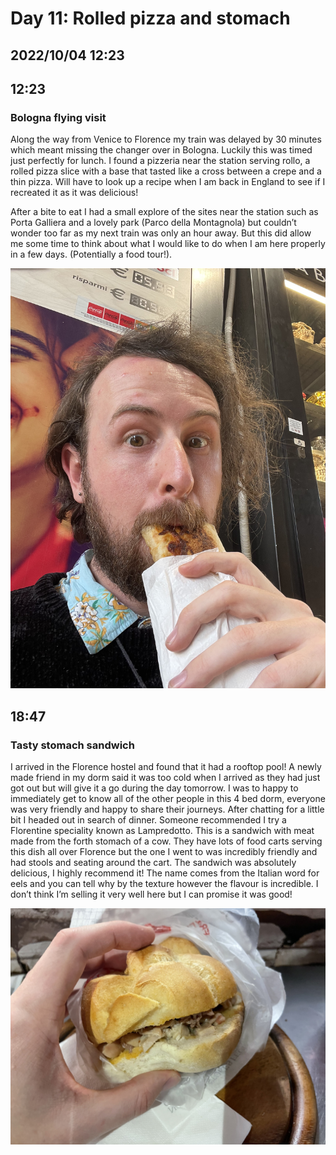 # Day 11: Rolled pizza and stomach
## 2022/10/04 12:23

## 12:23
### Bologna flying visit

Along the way from Venice to Florence my train was delayed by 30 minutes which meant missing the changer over in Bologna. Luckily this was timed just perfectly for lunch. I found a pizzeria near the station serving rollo, a rolled pizza slice with a base that tasted like a cross between a crepe and a thin pizza. Will have to look up a recipe when I am back in England to see if I recreated it as it was delicious! 

After a bite to eat I had a small explore of the sites near the station such as Porta Galliera and a lovely park (Parco della Montagnola) but couldn’t wonder too far as my next train was only an hour away. But this did allow me some time to think about what I would like to do when I am here properly in a few days. (Potentially a food tour!). 

![Selfie of person eating rollo](https://raw.githubusercontent.com/benknight135/thirty-knights-posts/main/data/day11/rollo.jpeg)

## 18:47
### Tasty stomach sandwich

I arrived in the Florence hostel and found that it had a rooftop pool! A newly made friend in my dorm said it was too cold when I arrived as they had just got out but will give it a go during the day tomorrow. I was to happy to immediately get to know all of the other people in this 4 bed dorm, everyone was very friendly and happy to share their journeys. After chatting for a little bit I headed out in search of dinner. Someone recommended I try a Florentine speciality known as Lampredotto. This is a sandwich with meat made from the forth stomach of a cow. They have lots of food carts serving this dish all over Florence but the one I went to was incredibly friendly and had stools and seating around the cart. The sandwich was absolutely delicious, I highly recommend it! The name comes from the Italian word for eels and you can tell why by the texture however the flavour is incredible. I don’t think I’m selling it very well here but I can promise it was good! 

![Lampredotto](https://raw.githubusercontent.com/benknight135/thirty-knights-posts/main/data/day11/lampredotto.jpeg)
